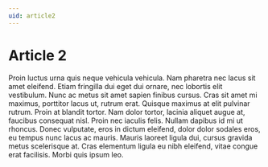 ```yaml
---
uid: article2
---
```


# Article 2

Proin luctus urna quis neque vehicula vehicula. Nam pharetra nec lacus sit amet eleifend. Etiam fringilla dui eget dui ornare, nec lobortis elit vestibulum. Nunc ac metus sit amet sapien finibus cursus. Cras sit amet mi maximus, porttitor lacus ut, rutrum erat. Quisque maximus at elit pulvinar rutrum. Proin at blandit tortor. Nam dolor tortor, lacinia aliquet augue at, faucibus consequat nisl. Proin nec iaculis felis. Nullam dapibus id mi ut rhoncus. Donec vulputate, eros in dictum eleifend, dolor dolor sodales eros, eu tempus nunc lacus ac mauris. Mauris laoreet ligula dui, cursus gravida metus scelerisque at. Cras elementum ligula eu nibh eleifend, vitae congue erat facilisis. Morbi quis ipsum leo.
